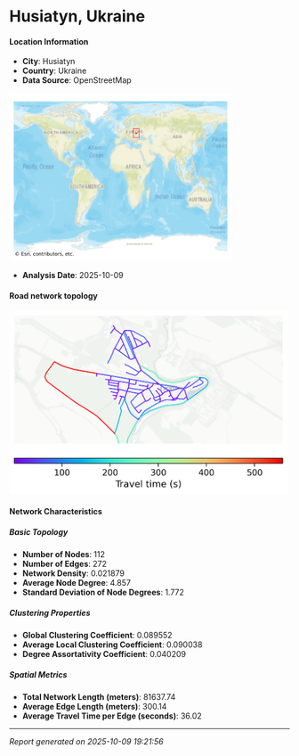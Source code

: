 # Husiatyn, Ukraine

#### Location Information

- **City**: Husiatyn
- **Country**: Ukraine
- **Data Source**: OpenStreetMap
<img src="Husiatyn_location.png" alt="Husiatyn Location Map" width="400" />

- **Analysis Date**: 2025-10-09

#### Road network topology

<img src="Husiatyn_network_map.png" alt="Husiatyn Road Network Map" width="500"/>

#### Network Characteristics

##### Basic Topology

- **Number of Nodes**: 112
- **Number of Edges**: 272
- **Network Density**: 0.021879
- **Average Node Degree**: 4.857
- **Standard Deviation of Node Degrees**: 1.772

##### Clustering Properties

- **Global Clustering Coefficient**: 0.089552
- **Average Local Clustering Coefficient**: 0.090038
- **Degree Assortativity Coefficient**: 0.040209

##### Spatial Metrics

- **Total Network Length (meters)**: 81637.74
- **Average Edge Length (meters)**: 300.14
- **Average Travel Time per Edge (seconds)**: 36.02

---
*Report generated on 2025-10-09 19:21:56*

